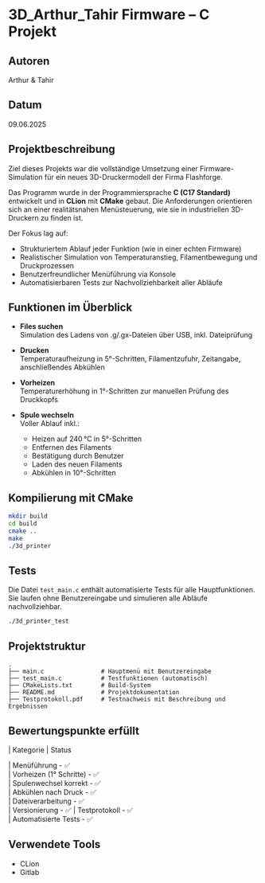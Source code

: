 # 3D_Arthur_Tahir Firmware – C Projekt

##  Autoren
Arthur & Tahir

##  Datum
09.06.2025

##  Projektbeschreibung
Ziel dieses Projekts war die vollständige Umsetzung einer Firmware-Simulation für ein neues 3D-Druckermodell der Firma Flashforge. 

Das Programm wurde in der Programmiersprache **C (C17 Standard)** entwickelt und in **CLion** mit **CMake** gebaut. Die Anforderungen orientieren sich an einer realitätsnahen Menüsteuerung, wie sie in industriellen 3D-Druckern zu finden ist.

Der Fokus lag auf:
- Strukturiertem Ablauf jeder Funktion (wie in einer echten Firmware)
- Realistischer Simulation von Temperaturanstieg, Filamentbewegung und Druckprozessen
- Benutzerfreundlicher Menüführung via Konsole
- Automatisierbaren Tests zur Nachvollziehbarkeit aller Abläufe


##  Funktionen im Überblick
- **Files suchen**  
  Simulation des Ladens von .g/.gx-Dateien über USB, inkl. Dateiprüfung

- **Drucken**  
  Temperaturaufheizung in 5°-Schritten, Filamentzufuhr, Zeitangabe, anschließendes Abkühlen

- **Vorheizen**  
  Temperaturerhöhung in 1°-Schritten zur manuellen Prüfung des Druckkopfs

- **Spule wechseln**  
  Voller Ablauf inkl.:
  - Heizen auf 240 °C in 5°-Schritten
  - Entfernen des Filaments
  - Bestätigung durch Benutzer
  - Laden des neuen Filaments
  - Abkühlen in 10°-Schritten

##  Kompilierung mit CMake
```bash
mkdir build
cd build
cmake ..
make
./3d_printer
```

##  Tests
Die Datei `test_main.c` enthält automatisierte Tests für alle Hauptfunktionen.  
Sie laufen ohne Benutzereingabe und simulieren alle Abläufe nachvollziehbar.

```bash
./3d_printer_test
```

##  Projektstruktur
```
.
├── main.c                # Hauptmenü mit Benutzereingabe
├── test_main.c           # Testfunktionen (automatisch)
├── CMakeLists.txt        # Build-System
├── README.md             # Projektdokumentation
├── Testprotokoll.pdf     # Testnachweis mit Beschreibung und Ergebnissen
```

##  Bewertungspunkte erfüllt

| Kategorie               | Status   

| Menüführung             - ✅        
| Vorheizen (1° Schritte) - ✅        
| Spulenwechsel korrekt   - ✅        
| Abkühlen nach Druck     - ✅        
| Dateiverarbeitung       - ✅        
| Versionierung           - ✅ 
| Testprotokoll           - ✅        
| Automatisierte Tests    - ✅        

##  Verwendete Tools
- CLion
- Gitlab


